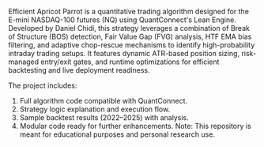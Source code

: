 Efficient Apricot Parrot is a quantitative trading algorithm designed for the E-mini NASDAQ-100 futures (NQ) using QuantConnect's Lean Engine. Developed by Daniel Chidi, this strategy leverages a combination of Break of Structure (BOS) detection, Fair Value Gap (FVG) analysis, HTF EMA bias filtering, and adaptive chop-rescue mechanisms to identify high-probability intraday trading setups. It features dynamic ATR-based position sizing, risk-managed entry/exit gates, and runtime optimizations for efficient backtesting and live deployment readiness.

The project includes:
1) Full algorithm code compatible with QuantConnect.
2) Strategy logic explanation and execution flow.
3) Sample backtest results (2022–2025) with analysis.
4) Modular code ready for further enhancements.
  Note: This repository is meant for educational purposes and personal research use.
